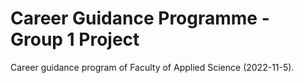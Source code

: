 # Career Guidance Programme - Group 1 Project

Career guidance program of Faculty of Applied Science (2022-11-5).

# 
